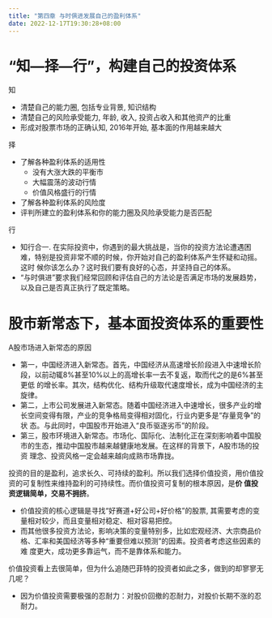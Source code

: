 ```yaml
---
title: "第四章 与时俱进发展自己的盈利体系"
date: 2022-12-17T19:30:28+08:00
---
```


# “知—择—行”，构建自己的投资体系

知
- 清楚自己的能力圈, 包括专业背景, 知识结构
- 清楚自己的风险承受能力, 年龄, 收入, 投资占收入和其他资产的比重
- 形成对股票市场的正确认知, 2016年开始, 基本面的作用越来越大

择
- 了解各种盈利体系的适用性
  - 没有大涨大跌的平衡市
  - 大幅震荡的波动行情
  - 价值风格盛行的行情
- 了解各种盈利体系的风险度
- 评判所建立的盈利体系和你的能力圈及风险承受能力是否匹配

行
- 知行合一. 在实际投资中，你遇到的最大挑战是，当你的投资方法论遭遇困难，特别是投资非常不顺的时候，你开始对自己的盈利体系产生怀疑和动摇。这时
  候你该怎么办？这时我们要有良好的心态，并坚持自己的体系。
- “与时俱进”要求我们经常回顾和评估自己的方法论是否满足市场的发展趋势，以及自己是否真正执行了既定策略。





# 股市新常态下，基本面投资体系的重要性

A股市场进入新常态的原因
- 第一，中国经济进入新常态。首先，中国经济从高速增长阶段进入中速增长阶段，以前动辄8%甚至10%以上的高增长率一去不复返，取而代之的是6%甚至更低
  的增长率。其次，结构优化、结构升级取代速度增长，成为中国经济的主旋律。
- 第二，上市公司发展进入新常态。随着中国经济进入中速增长，很多产业的增长空间变得有限，产业的竞争格局变得相对固化，行业内更多是“存量竞争”的状
  态。与此同时，中国股市开始进入“良币驱逐劣币”的阶段。
- 第三，股市环境进入新常态。市场化、国际化、法制化正在深刻影响着中国股市的生态，推动中国股市越来越健康地发展。在这样的背景下，A股市场的投资
  理念、投资风格一定会越来越向成熟市场靠拢。

投资的目的是盈利，追求长久、可持续的盈利。所以我们选择价值投资，用价值投资的可复制性来维持盈利的可持续性。而价值投资可复制的根本原因，是**价
值投资逻辑简单，交易不拥挤**。
- 价值投资的核心逻辑是寻找“好赛道+好公司+好价格”的股票, 其需要考虑的变量相对较少，而且变量相对稳定、相对容易把控。
- 而其他很多投资方法论，影响决策的变量特别多，比如宏观经济、大宗商品价格、汇率和美国经济等多种“重要但难以预测”的因素。投资者考虑这些因素的难
  度更大，成功更多靠运气，而不是靠体系和能力。

价值投资看上去很简单，但为什么追随巴菲特的投资者如此之多，做到的却寥寥无几呢？
- 因为价值投资需要极强的忍耐力：对股价回撤的忍耐力，对股价长期不涨的忍耐力。

